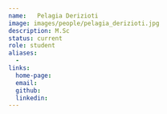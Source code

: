 ```yaml
---
name: 	Pelagia Derizioti
image: images/people/pelagia_derizioti.jpg
description: M.Sc
status: current
role: student
aliases:
  - 
links: 
  home-page: 
  email: 
  github: 
  linkedin: 
---
```

